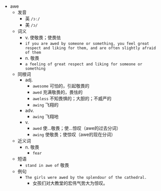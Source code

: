 - awe
  - 发音
    - 英 `/ɔː/`
    - 美 `/ɔ/`
  - 词义
    - v. 使敬畏；使畏怯
    - `if you are awed by someone or something, you feel great respect and liking for them, and are often slightly afraid of them`
    - n. 敬畏
    - `a feeling of great respect and liking for someone or something`
  - 同根词
    - adj.
      - `awesome` 可怕的，引起敬畏的
      - `awed` 充满敬畏的，畏怯的
      - `aweless` 不知畏惧的；大胆的；不威严的
      - `awing` 飞翔的
    - adv.
      - `awing` 飞翔地
    - v.
      - `awed` 使…敬畏；使…惊叹（awe的过去分词）
      - `awing` 使敬畏；使惊叹（awe的现在分词）
  - 近义词
    - n. 敬畏
      - `fear`
  - 短语
    - `stand in awe of` 敬畏 
  - 例句
    - `The girls were awed by the splendour of the cathedral.`
      - 女孩们对大教堂的宏伟气势大为惊叹。

